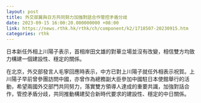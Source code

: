 ```yaml
---
layout: post
title: 外交部冀與日方共同努力加強對話合作管控矛盾分歧
date: 2023-09-15 16:00:20.000000000 +08:00
link: https://news.rthk.hk/rthk/ch/component/k2/1718507-20230915.htm
categories: rthk
---
```


日本新任外相上川陽子表示，首相岸田文雄的對華立場並沒有改變，相信雙方均致力構建一個建設性、穩定的關係。

在北京，外交部發言人毛寧回應時表示，中方已對上川陽子就任外相表示祝賀。上川陽子早前曾參團訪問中國，亦曾作為總務副大臣參加中國駐日本使館舉行的活動，希望兩國外交部門共同努力，落實雙方領導人達成的重要共識，加強對話合作，管控矛盾分歧，共同推動構建契合新時代要求的建設性、穩定的中日關係。
